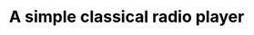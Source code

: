 ---
title: "A simple classical radio player"
stations:
  - name : "WQXR"
    stream_url: "https://stream.wqxr.org/wqxr-web"
    location: "New York City"
  - name : "KDFC"
    stream_url: "https://18303.live.streamtheworld.com/KDFCFMAAC.aac"
    location: "San Francisco"
  - name : "WFMT"
    stream_url: "http://stream.wfmt.com/main"
    location: "Chicago"
  - name : "WCRB"
    stream_url: "https://audio.wgbh.org:8204/classical-hi"
    location: "Boston"
  - name : "KPBS"
    stream_url: "https://kpbs-classical.streamguys1.com/kpbs-classical"
    location: "San Diego"
css:
- "css/classical.css"
js:
- "https://cdnjs.cloudflare.com/ajax/libs/jquery/3.4.1/jquery.min.js"
- "js/classical.js"
---
